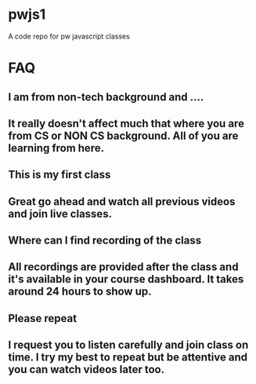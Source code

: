 # pwjs1
A code repo for pw javascript classes

# FAQ

## I am from non-tech background and ....

It really doesn't affect much that where you are from CS or NON CS background. All of you are learning from here.
---
## This is my first class

Great go ahead and watch all previous videos and join live classes.
---
## Where can I find recording of the class

All recordings are provided after the class and it's available in your course dashboard. It takes around 24 hours to show up.
---
## Please repeat

I request you to listen carefully and join class on time. I try my best to repeat but be attentive and you can watch videos later too.
---